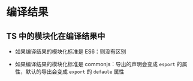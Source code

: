 # 编译结果

## TS 中的模块化在编译结果中

  - 如果编译结果的模块化标准是 ES6：则没有区别

  - 如果编译结果的模块化标准是 commonjs：导出的声明会变成 `esport` 的属性，默认的导出会变成 `export` 的 `defaule` 属性
